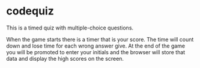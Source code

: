 # codequiz

This is a timed quiz with multiple-choice questions.

When the game starts there is a timer that is your score.  The time will count down and lose time for each wrong answer give.  At the end of the game you will be promoted to enter your initials and the browser will store that data and display the high scores on the screen.

